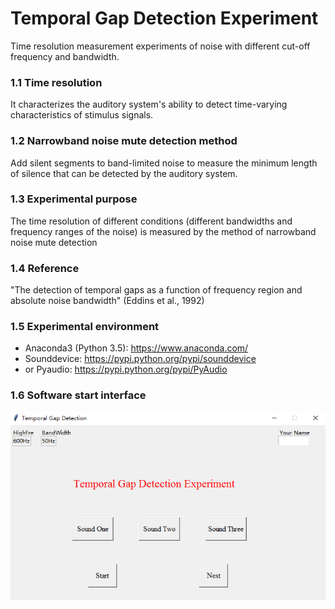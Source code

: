 # Temporal Gap Detection Experiment
Time resolution measurement experiments of noise with different cut-off frequency and bandwidth.


### 1.1 Time resolution
It characterizes the auditory system's ability to detect time-varying characteristics of stimulus signals.

### 1.2 Narrowband noise mute detection method
Add silent segments to band-limited noise to measure the minimum length of silence that can be detected by the auditory system.

### 1.3 Experimental purpose
The time resolution of different conditions (different bandwidths and frequency ranges of the noise) is measured by the method of narrowband noise mute detection

### 1.4 Reference
"The detection of temporal gaps as a function of frequency region and absolute noise bandwidth" (Eddins et al., 1992)

### 1.5 Experimental environment
* Anaconda3 (Python 3.5): https://www.anaconda.com/
* Sounddevice: https://pypi.python.org/pypi/sounddevice
* or Pyaudio: https://pypi.python.org/pypi/PyAudio

### 1.6 Software start interface
![UI](/UI.png)
